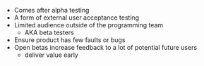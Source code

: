 - Comes after alpha testing
- A form of external user acceptance testing
- Limited audience outside of the programming team
	- AKA beta testers
- Ensure product has few faults or bugs
- Open betas increase feedback to a lot of potential future users
	- deliver value early